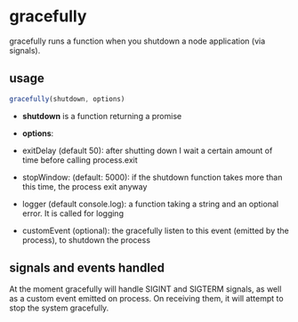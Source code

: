 gracefully
==========
gracefully runs a function when you shutdown a node application (via signals).

usage
-----
```js
gracefully(shutdown, options)
```
* **shutdown** is a function returning a promise
* **options**:

* exitDelay (default 50): after shutting down I wait a certain amount of time before calling process.exit
* stopWindow: (default: 5000): if the shutdown function takes more than this time, the process exit anyway
* logger (default console.log): a function taking a string and an optional error. It is called for logging
* customEvent (optional): the gracefully listen to this event (emitted by the process), to shutdown the process

signals and events handled
--------------------------
At the moment gracefully will handle SIGINT and SIGTERM signals, as well as a custom event emitted on process. On receiving them, it will attempt to stop the system gracefully.
